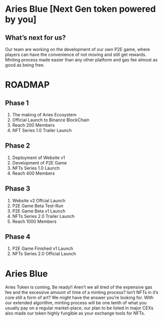 # Aries Blue [Next Gen token powered by you]
## What’s next for us?
Our team are working on the development of our own P2E game, where players can have the convenience of not moving and still get rewards. Minting process made easier than any other platform and gas fee almost as good as being free.

# ROADMAP 

## Phase 1 
1.	The making of Aries Ecosystem
2.	Official Launch to Binance BlockChain
3.	Reach 200 Members
4.	NFT Series 1.0 Trailer Launch

## Phase 2
1.	Deployment of Website v1
2.	Development of P2E Game 
3.	NFTs Series 1.0 Launch
4.	Reach 400 Members

## Phase 3
1.	Website v2 Offcial Launch
2.	P2E Game Beta Test-Run
3.	P2E Game Beta v1 Launch
4.	NFTs Series 2.0 Trailer Launch
5.	Reach 1000 Members

## Phase 4
1.	P2E Game Finished v1 Launch
2.	NFTs Series 2.0 Official Launch

# Aries Blue
Aries Token is coming, Be ready!! Aren’t we all tired of the expensive gas fee and the excessive amount of time of a minting process? Isn’t NFTs in it’s core still a form of art?
We might have the answer you’re looking for. With our extended algorithm, minting process will be one tenth of what you usually pay on a regular market-place, our plan to be listed in major CEXs also made our token highly fungible as your exchange tools for NFTs.


